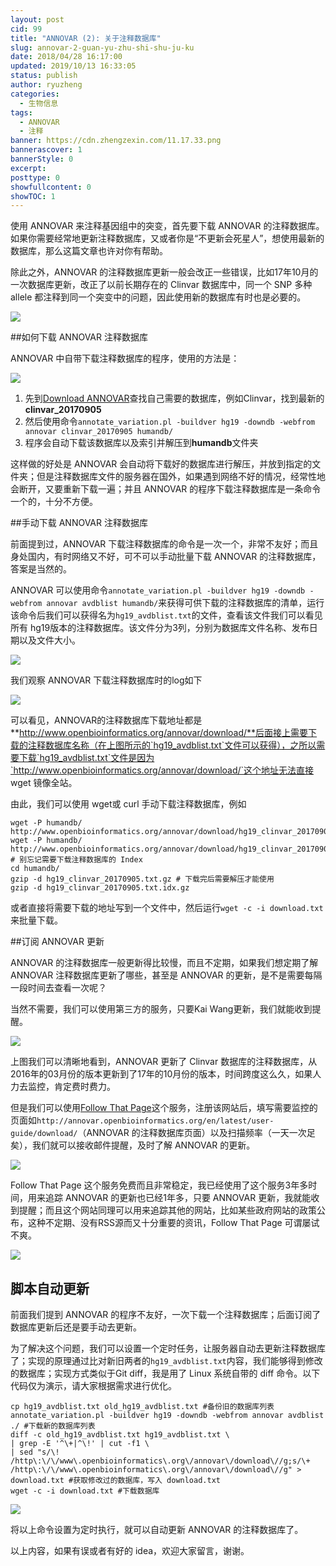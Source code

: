 ```yaml
---
layout: post
cid: 99
title: "ANNOVAR (2): 关于注释数据库"
slug: annovar-2-guan-yu-zhu-shi-shu-ju-ku
date: 2018/04/28 16:17:00
updated: 2019/10/13 16:33:05
status: publish
author: ryuzheng
categories: 
  - 生物信息
tags: 
  - ANNOVAR
  - 注释
banner: https://cdn.zhengzexin.com/11.17.33.png
bannerascover: 1
bannerStyle: 0
excerpt: 
posttype: 0
showfullcontent: 0
showTOC: 1
---
```



使用 ANNOVAR 来注释基因组中的突变，首先要下载 ANNOVAR 的注释数据库。如果你需要经常地更新注释数据库，又或者你是“不更新会死星人”，想使用最新的数据库，那么这篇文章也许对你有帮助。

除此之外，ANNOVAR 的注释数据库更新一般会改正一些错误，比如17年10月的一次数据库更新，改正了以前长期存在的 Clinvar 数据库中，同一个 SNP 多种 allele 都注释到同一个突变中的问题，因此使用新的数据库有时也是必要的。

![][1]

##如何下载 ANNOVAR 注释数据库

ANNOVAR 中自带下载注释数据库的程序，使用的方法是：

![][2]

1. 先到[Download ANNOVAR](http://annovar.openbioinformatics.org/en/latest/user-guide/download/)查找自己需要的数据库，例如Clinvar，找到最新的**clinvar_20170905**
2. 然后使用命令`annotate_variation.pl -buildver hg19 -downdb -webfrom annovar clinvar_20170905 humandb/`
3. 程序会自动下载该数据库以及索引并解压到**humandb**文件夹

这样做的好处是 ANNOVAR 会自动将下载好的数据库进行解压，并放到指定的文件夹；但是注释数据库文件的服务器在国外，如果遇到网络不好的情况，经常性地会断开，又要重新下载一遍；并且 ANNOVAR 的程序下载注释数据库是一条命令一个的，十分不方便。

##手动下载 ANNOVAR 注释数据库

前面提到过，ANNOVAR 下载注释数据库的命令是一次一个，非常不友好；而且身处国内，有时网络又不好，可不可以手动批量下载 ANNOVAR 的注释数据库，答案是当然的。

ANNOVAR 可以使用命令`annotate_variation.pl -buildver hg19 -downdb -webfrom annovar avdblist humandb/`来获得可供下载的注释数据库的清单，运行该命令后我们可以获得名为`hg19_avdblist.txt`的文件，查看该文件我们可以看见所有 hg19版本的注释数据库。该文件分为3列，分别为数据库文件名称、发布日期以及文件大小。


![][3]


我们观察 ANNOVAR 下载注释数据库时的log如下


![][4]


可以看见，ANNOVAR的注释数据库下载地址都是**http://www.openbioinformatics.org/annovar/download/**后面接上需要下载的注释数据库名称（在上图所示的`hg19_avdblist.txt`文件可以获得），之所以需要下载`hg19_avdblist.txt`文件是因为`http://www.openbioinformatics.org/annovar/download/`这个地址无法直接 wget 镜像全站。

由此，我们可以使用 wget或 curl 手动下载注释数据库，例如

```
wget -P humandb/ http://www.openbioinformatics.org/annovar/download/hg19_clinvar_20170905.txt.gz
wget -P humandb/ http://www.openbioinformatics.org/annovar/download/hg19_clinvar_20170905.txt.idx.gz # 别忘记需要下载注释数据库的 Index
cd humandb/
gzip -d hg19_clinvar_20170905.txt.gz # 下载完后需要解压才能使用
gzip -d hg19_clinvar_20170905.txt.idx.gz
```

或者直接将需要下载的地址写到一个文件中，然后运行`wget -c -i download.txt`来批量下载。


##订阅 ANNOVAR 更新

ANNOVAR 的注释数据库一般更新得比较慢，而且不定期，如果我们想定期了解 ANNOVAR 注释数据库更新了哪些，甚至是 ANNOVAR 的更新，是不是需要每隔一段时间去查看一次呢？

当然不需要，我们可以使用第三方的服务，只要Kai Wang更新，我们就能收到提醒。


![][5]


上图我们可以清晰地看到，ANNOVAR 更新了 Clinvar 数据库的注释数据库，从2016年的03月份的版本更新到了17年的10月份的版本，时间跨度这么久，如果人力去监控，肯定费时费力。

但是我们可以使用[Follow That Page](https://www.followthatpage.com/)这个服务，注册该网站后，填写需要监控的页面如`http://annovar.openbioinformatics.org/en/latest/user-guide/download/`（ANNOVAR 的注释数据库页面）以及扫描频率（一天一次足矣），我们就可以接收邮件提醒，及时了解 ANNOVAR 的更新。


![][6]


Follow That Page 这个服务免费而且非常稳定，我已经使用了这个服务3年多时间，用来追踪 ANNOVAR 的更新也已经1年多，只要 ANNOVAR 更新，我就能收到提醒；而且这个网站同理可以用来追踪其他的网站，比如某些政府网站的政策公布，这种不定期、没有RSS源而又十分重要的资讯，Follow That Page 可谓屡试不爽。


![][7]


## 脚本自动更新

前面我们提到 ANNOVAR 的程序不友好，一次下载一个注释数据库；后面订阅了数据库更新后还是要手动去更新。

为了解决这个问题，我们可以设置一个定时任务，让服务器自动去更新注释数据库了；实现的原理通过比对新旧两者的`hg19_avdblist.txt`内容，我们能够得到修改的数据库；实现方式类似于Git diff，我是用了 Linux 系统自带的 diff 命令。以下代码仅为演示，请大家根据需求进行优化。

```
cp hg19_avdblist.txt old_hg19_avdblist.txt #备份旧的数据库列表
annotate_variation.pl -buildver hg19 -downdb -webfrom annovar avdblist ./ #下载新的数据库列表
diff -c old_hg19_avdblist.txt hg19_avdblist.txt \
| grep -E '^\+|^\!' | cut -f1 \
| sed "s/\! /http\:\/\/www\.openbioinformatics\.org\/annovar\/download\//g;s/\+ /http\:\/\/www\.openbioinformatics\.org\/annovar\/download\//g" > download.txt #获取修改过的数据库，写入 download.txt
wget -c -i download.txt #下载数据库
```


![][8]



将以上命令设置为定时执行，就可以自动更新 ANNOVAR 的注释数据库了。

以上内容，如果有误或者有好的 idea，欢迎大家留言，谢谢。


  [1]: https://cdn.zhengzexin.com/9.44.38.png
  [2]: https://cdn.zhengzexin.com/11.17.33.png
  [3]: https://cdn.zhengzexin.com/10.04.22.png
  [4]: https://cdn.zhengzexin.com/10.08.49.png
  [5]: https://cdn.zhengzexin.com/10.24.38.png
  [6]: https://cdn.zhengzexin.com/10.33.49.png
  [7]: https://cdn.zhengzexin.com/8c54eb53d8e5f5eb61a5fc04bf7f8fd_1280_469_false_86.png
  [8]: https://cdn.zhengzexin.com/12.10.31.png